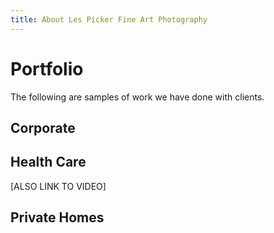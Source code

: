 ```yaml
---
title: About Les Picker Fine Art Photography
---
```


# Portfolio

The following are samples of work we have done with clients. 



## Corporate


## Health Care


[ALSO LINK TO VIDEO]


## Private Homes